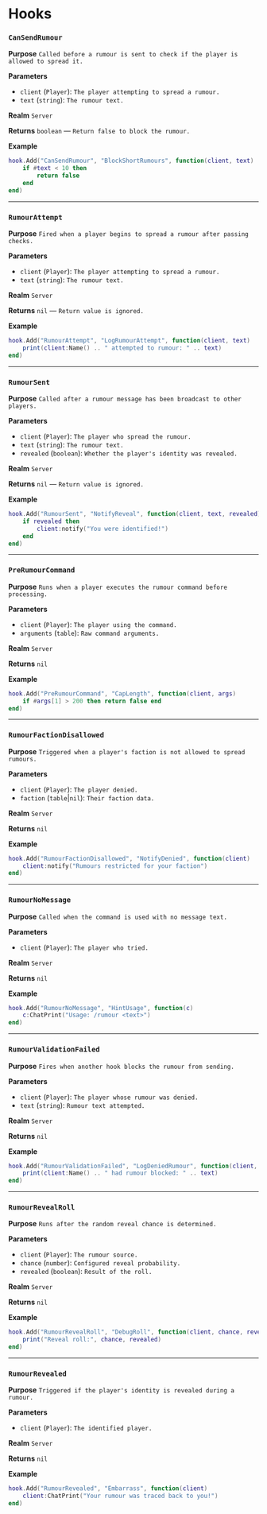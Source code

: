 # Hooks

### `CanSendRumour`

**Purpose**
`Called before a rumour is sent to check if the player is allowed to spread it.`

**Parameters**

* `client` (`Player`): `The player attempting to spread a rumour.`
* `text` (`string`): `The rumour text.`

**Realm**
`Server`

**Returns**
`boolean` — `Return false to block the rumour.`

**Example**

```lua
hook.Add("CanSendRumour", "BlockShortRumours", function(client, text)
    if #text < 10 then
        return false
    end
end)
```

---

### `RumourAttempt`

**Purpose**
`Fired when a player begins to spread a rumour after passing checks.`

**Parameters**

* `client` (`Player`): `The player attempting to spread a rumour.`
* `text` (`string`): `The rumour text.`

**Realm**
`Server`

**Returns**
`nil` — `Return value is ignored.`

**Example**

```lua
hook.Add("RumourAttempt", "LogRumourAttempt", function(client, text)
    print(client:Name() .. " attempted to rumour: " .. text)
end)
```

---

### `RumourSent`

**Purpose**
`Called after a rumour message has been broadcast to other players.`

**Parameters**

* `client` (`Player`): `The player who spread the rumour.`
* `text` (`string`): `The rumour text.`
* `revealed` (`boolean`): `Whether the player's identity was revealed.`

**Realm**
`Server`

**Returns**
`nil` — `Return value is ignored.`

**Example**

```lua
hook.Add("RumourSent", "NotifyReveal", function(client, text, revealed)
    if revealed then
        client:notify("You were identified!")
    end
end)
```

---

### `PreRumourCommand`

**Purpose**
`Runs when a player executes the rumour command before processing.`

**Parameters**

* `client` (`Player`): `The player using the command.`
* `arguments` (`table`): `Raw command arguments.`

**Realm**
`Server`

**Returns**
`nil`

**Example**

```lua
hook.Add("PreRumourCommand", "CapLength", function(client, args)
    if #args[1] > 200 then return false end
end)
```

---

### `RumourFactionDisallowed`

**Purpose**
`Triggered when a player's faction is not allowed to spread rumours.`

**Parameters**

* `client` (`Player`): `The player denied.`
* `faction` (`table`|`nil`): `Their faction data.`

**Realm**
`Server`

**Returns**
`nil`

**Example**

```lua
hook.Add("RumourFactionDisallowed", "NotifyDenied", function(client)
    client:notify("Rumours restricted for your faction")
end)
```

---

### `RumourNoMessage`

**Purpose**
`Called when the command is used with no message text.`

**Parameters**

* `client` (`Player`): `The player who tried.`

**Realm**
`Server`

**Returns**
`nil`

**Example**

```lua
hook.Add("RumourNoMessage", "HintUsage", function(c)
    c:ChatPrint("Usage: /rumour <text>")
end)
```

---

### `RumourValidationFailed`

**Purpose**
`Fires when another hook blocks the rumour from sending.`

**Parameters**

* `client` (`Player`): `The player whose rumour was denied.`
* `text` (`string`): `Rumour text attempted.`

**Realm**
`Server`

**Returns**
`nil`

**Example**

```lua
hook.Add("RumourValidationFailed", "LogDeniedRumour", function(client, text)
    print(client:Name() .. " had rumour blocked: " .. text)
end)
```

---

### `RumourRevealRoll`

**Purpose**
`Runs after the random reveal chance is determined.`

**Parameters**

* `client` (`Player`): `The rumour source.`
* `chance` (`number`): `Configured reveal probability.`
* `revealed` (`boolean`): `Result of the roll.`

**Realm**
`Server`

**Returns**
`nil`

**Example**

```lua
hook.Add("RumourRevealRoll", "DebugRoll", function(client, chance, revealed)
    print("Reveal roll:", chance, revealed)
end)
```

---

### `RumourRevealed`

**Purpose**
`Triggered if the player's identity is revealed during a rumour.`

**Parameters**

* `client` (`Player`): `The identified player.`

**Realm**
`Server`

**Returns**
`nil`

**Example**

```lua
hook.Add("RumourRevealed", "Embarrass", function(client)
    client:ChatPrint("Your rumour was traced back to you!")
end)
```

